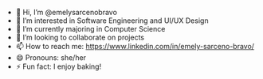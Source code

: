 - 👋 Hi, I’m @emelysarcenobravo
- 👀 I’m interested in Software Engineering and UI/UX Design
- 🌱 I’m currently majoring in Computer Science 
- 💞️ I’m looking to collaborate on projects
- 📫 How to reach me: https://www.linkedin.com/in/emely-sarceno-bravo/ 
- 😄 Pronouns: she/her
- ⚡ Fun fact: I enjoy baking! 

<!---
emelysarcenobravo/emelysarcenobravo is a ✨ special ✨ repository because its `README.md` (this file) appears on your GitHub profile.
You can click the Preview link to take a look at your changes.
--->
